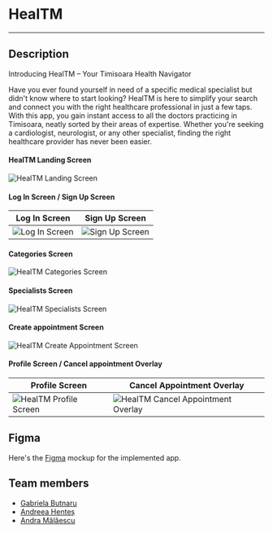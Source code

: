 # HealTM

---

## Description
Introducing HealTM – Your Timisoara Health Navigator

Have you ever found yourself in need of a specific medical specialist but didn't know where to start looking?
HealTM is here to simplify your search and connect you with the right healthcare professional in just a few taps.
With this app, you gain instant access to all the doctors practicing in Timisoara, neatly sorted by their areas of expertise. Whether you're seeking a cardiologist, neurologist, or any other specialist, finding the right healthcare provider has never been easier.

#### HealTM Landing Screen

![HealTM Landing Screen](./git-images/Landing_Screen.png)

#### Log In Screen / Sign Up Screen

| Log In Screen                                   | Sign Up Screen                                    |
|-------------------------------------------------|---------------------------------------------------|
| ![Log In Screen](./git-images/LogIn_Screen.png) | ![Sign Up Screen](./git-images/SignUp_Screen.png) |

####  Categories Screen

![HealTM Categories Screen](./git-images/Categories_Screen.png)

####  Specialists Screen

![HealTM Specialists Screen](./git-images/Medici_Screen.png)


#### Create appointment Screen

![HealTM Create Appointment Screen](./git-images/Programare_Screen.png)

#### Profile Screen / Cancel appointment Overlay

| Profile Screen                                            | Cancel Appointment Overlay                                     |
|-----------------------------------------------------------|----------------------------------------------------------------|
| ![HealTM Profile Screen](./git-images/Profile_Screen.png) | ![HealTM Cancel Appointment Overlay](./git-images/Overlay.png) |

## Figma
Here's the [Figma](https://www.figma.com/file/tUzkoUcURIbDgk1daoTlGa/ITEC-2024-HealTM?type=design&node-id=0%3A1&mode=design&t=oWNfI8rsmCFfafjP-1) mockup for the implemented app.

## Team members
+ [Gabriela Butnaru](https://github.com/gabrielabutnaru)
+ [Andreea Henteș](https://github.com/hentesandreea)
+ [Andra Mălăescu](https://github.com/04Andra)
